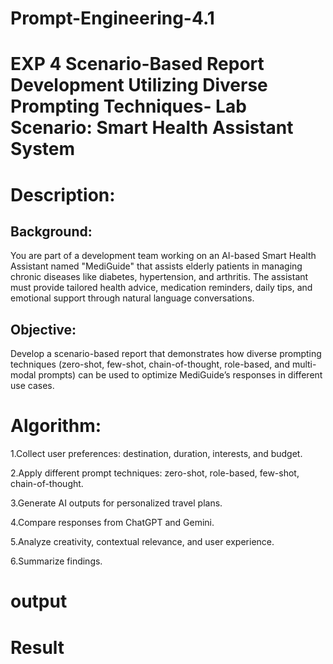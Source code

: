 # Prompt-Engineering-4.1
# EXP 4 Scenario-Based Report Development Utilizing Diverse Prompting Techniques- Lab Scenario: Smart Health Assistant System
# Description: 
## Background:
You are part of a development team working on an AI-based Smart Health Assistant named "MediGuide" that assists elderly patients in managing chronic diseases like diabetes, hypertension, and arthritis. The assistant must provide tailored health advice, medication reminders, daily tips, and emotional support through natural language conversations.

## Objective:
Develop a scenario-based report that demonstrates how diverse prompting techniques (zero-shot, few-shot, chain-of-thought, role-based, and multi-modal prompts) can be used to optimize MediGuide’s responses in different use cases.

# Algorithm:

1.Collect user preferences: destination, duration, interests, and budget.

2.Apply different prompt techniques: zero-shot, role-based, few-shot, chain-of-thought.

3.Generate AI outputs for personalized travel plans.

4.Compare responses from ChatGPT and Gemini.

5.Analyze creativity, contextual relevance, and user experience.

6.Summarize findings.


# output
# Result




